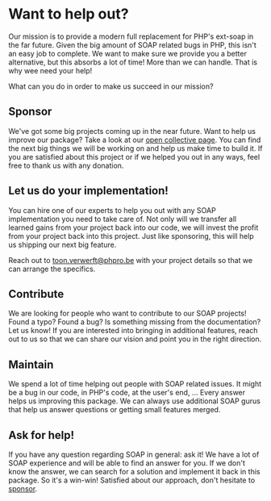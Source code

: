 # Want to help out?

Our mission is to provide a modern full replacement for PHP's ext-soap in the far future.
Given the big amount of SOAP related bugs in PHP, this isn't an easy job to complete.
We want to make sure we provide you a better alternative, but this absorbs a lot of time!
More than we can handle. That is why wee need your help!

What can you do in order to make us succeed in our mission?

## Sponsor

We've got some big projects coming up in the near future.
Want to help us improve our package? Take a look at our [open collective page](https://opencollective.com/php-soap).
You can find the next big things we will be working on and help us make time to build it.
If you are satisfied about this project or if we helped you out in any ways, feel free to thank us with any donation. 

## Let us do your implementation!

You can hire one of our experts to help you out with any SOAP implementation you need to take care of.
Not only will we transfer all learned gains from your project back into our code, 
we will invest the profit from your project back into this project.
Just like sponsoring, this will help us shipping our next big feature.

Reach out to [toon.verwerft@phpro.be](mailto:toon.verwerft@phpro.be) with your project details so that we can arrange the specifics.

## Contribute

We are looking for people who want to contribute to our SOAP projects!
Found a typo? Found a bug? Is something missing from the documentation? Let us know!
If you are interested into bringing in additional features, reach out to us so that we can share our vision and point you in the right direction. 

## Maintain

We spend a lot of time helping out people with SOAP related issues.
It might be a bug in our code, in PHP's code, at the user's end, ...
Every answer helps us improving this package.
We can always use additional SOAP gurus that help us answer questions or getting small features merged.

## Ask for help!

If you have any question regarding SOAP in general: ask it!
We have a lot of SOAP experience and will be able to find an answer for you.
If we don't know the answer, we can search for a solution and implement it back in this package.
So it's a win-win!
Satisfied about our approach, don't hesitate to [sponsor](#sponsor).
